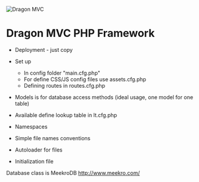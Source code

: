 ![Dragon MVC](https://bitbucket.org/esoldo/dragonmvc/raw/master/assets/img/title.jpg "Dragon MVC")

# Dragon MVC PHP Framework

* Deployment - just copy
* Set up
    * In config folder "main.cfg.php"
    * For define CSS/JS config files use assets.cfg.php
    * Defining routes in routes.cfg.php

* Models is for database access methods (ideal usage, one model for one table)
* Available define lookup table in lt.cfg.php
* Namespaces
* Simple file names conventions
* Autoloader for files
* Initialization file

Database class is MeekroDB http://www.meekro.com/